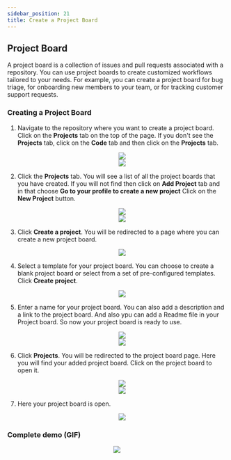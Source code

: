 ```yaml
---
sidebar_position: 21
title: Create a Project Board
---
```


## Project Board

A project board is a collection of issues and pull requests associated with a repository. You can use project boards to create customized workflows tailored to your needs. For example, you can create a project board for bug triage, for onboarding new members to your team, or for tracking customer support requests.

### Creating a Project Board

1. Navigate to the repository where you want to create a project board. Click on the **Projects** tab on the top of the page. If you don't see the **Projects** tab, click on the **Code** tab and then click on the **Projects** tab.

   <div align="center">
     <img src="https://user-images.githubusercontent.com/94775043/193461523-5f3bf5eb-8484-4bd4-a121-2068681e7689.JPG"></img>
   </div>


    <div align="center">
     <img src="https://user-images.githubusercontent.com/94775043/193461622-28a5d3f1-0605-4355-9d9a-7944819d67e8.JPG"></img>
   </div>

2. Click the **Projects** tab. You will see a list of all the project boards that you have created. If you will not find then click on **Add Project** tab and in that choose **Go to your profile to create a new project** Click on the **New Project** button.

   <div align="center">
     <img src="https://user-images.githubusercontent.com/94775043/193461715-1df77530-b4ae-4880-8693-f9dc1da792f2.JPG"></img>
   </div>


   <div align="center">
     <img src="https://user-images.githubusercontent.com/94775043/193461752-4f29dd75-d60c-46da-9148-252a2b0dbf02.JPG"></img>
   </div>


3. Click **Create a project**. You will be redirected to a page where you can create a new project board.

   <div align="center">
     <img src="https://user-images.githubusercontent.com/94775043/193461783-031c3764-86ae-4827-af27-c6526cb12289.JPG"></img>
   </div>

4. Select a template for your project board. You can choose to create a blank project board or select from a set of pre-configured templates. Click **Create project**.

   <div align="center">
     <img src="https://user-images.githubusercontent.com/94775043/193461801-10b1dd78-56b4-46fe-8e86-ae1f798b0348.JPG"></img>
   </div>

5. Enter a name for your project board. You can also add a description and a link to the project board. And also ypu can add a Readme file in your Project board. So now your project board is ready to use.

   <div align="center">
     <img src="https://user-images.githubusercontent.com/94775043/193461816-a2c641c4-9a0e-42e0-8b62-5d436be880dd.JPG"></img>
   </div>
   
   <div align="center">
     <img src="https://user-images.githubusercontent.com/94775043/193461837-3c818467-3bd2-42cc-8620-00babbb7b36c.JPG"></img>
   </div>

6. Click **Projects**.  You will be redirected to the project board page. Here you will find your added project board. Click on the project board to open it.

   <div align="center">
     <img src="https://user-images.githubusercontent.com/94775043/193461856-ee031525-f3a8-45c8-98be-5c77013f38a2.JPG"></img>
   </div>

   <div align="center">
     <img src="https://user-images.githubusercontent.com/94775043/193461901-c962b2d1-ca77-4feb-a75b-2ade2046c1c4.JPG"></img>
   </div>

7. Here your project board is open.

    <div align="center">
     <img src="https://user-images.githubusercontent.com/94775043/193461919-e996464f-990a-423b-a773-fcbb837914bf.JPG"></img>
   </div> 

### Complete demo (GIF)
   <div align="center">
       <img src="https://user-images.githubusercontent.com/74750414/194795088-4329f7e6-0a3c-4beb-b468-43f0672d7c52.gif"></img>
   </div>
